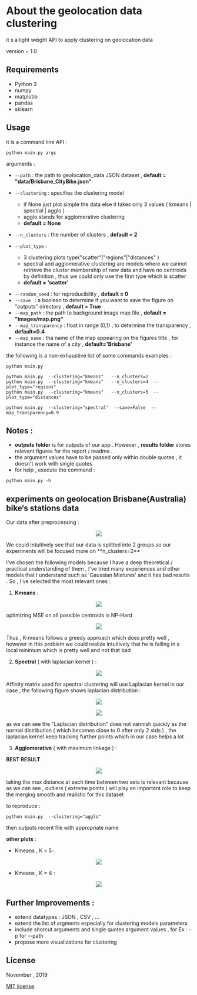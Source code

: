 # About the geolocation data clustering
it s a light weight API to apply clustering on geolocation data   

version = 1.0 


## Requirements
- Python 3
- numpy 
- matplotib 
- pandas
- sklearn



## Usage 
it is a command line API :

```
python main.py args 
```

arguments : 
* ```--path``` : the path to geolocation_data JSON dataset  , **default = "data/Brisbane_CityBike.json"**
* ```--clustering``` :  specifies the clustering model 
  * if None just plot simple the data else it takes only 3 values ( kmeans | spectral | agglo )
  * agglo stands for agglomerative clustering
  * **default = None**
                        
* ```--n_clusters``` : the number of clusters , **default = 2**
* ```--plot_type``` : 
  * 3 clustering plots type("scatter"|"regions"|"distances" )
  * spectral and agglomerative clustering are models  where we cannot retrieve the cluster membership of new data and have no centroids by definition , thus we could only use the first type which is scatter  
  * **default = 'scatter'**
                      
- ```--random_seed``` : for reproducibility , **default = 0**
- ```--save ``` : a boolean to determine if you want to save the figure on "outputs" directory , **default = True**
- ```--map_path``` : the path to background image map file , **default = "images/map.png"** 
- ```--map_transparency``` : float in range (0,1) , to determine the transparency ,  **default=0.4**
- ```--map_name``` : tha name of the map appearing on the figures title  , for instance the name of a city  ,  **default='Brisbane'**


the following is a non-exhaustive list of some commands examples :

```
python main.py

python main.py  --clustering="kmeans"   --n_clusters=2 
python main.py  --clustering="kmeans"   --n_clusters=4  --plot_type="regions"
python main.py  --clustering="kmeans"   --n_clusters=5  --plot_type="distances"

python main.py  --clustering="spectral"  --save=False  --map_transparency=0.9

```



## Notes :
- **outputs folder** is for outputs of our app . However , **results folder** stores relevant figures for the report / readme .
- the argument values have to be passed only within double quotes , it doesn't work with single quotes
- for help , execute the command : 
```
python main.py -h
```

## experiments on geolocation Brisbane(Australia) bike‘s stations data 

Our data after preprocessing :
<p align="center"><img src="./results/data.png"></p>
We could intuitively see that our data is splitted into 2 groups 
so our experiments will be focused more on **n_clusters=2**

I've chosen the following models because I have a deep theoretical / practical understanding of them , I've tried many experiences and other models that I understand such as 'Gaussian Mixtures' and it has bad results . So , I've selected the most relevant ones :

1) **Kmeans** : 
<p align="center"><img src="./results/kmeans2.png"></p>
optimizing MSE on all possible centroids is NP-Hard 
<p align="center"><img src="./images/kmeans_formula.PNG"></p>

Thus  ,  K-means follows a greedy approach which does pretty well , however in this problem we could realize intuitively that he is falling in a local minimum which is pretty well 
and not that bad 

2) **Spectral** ( with laplacian kernel ) :
<p align="center"><img src="./results/spectral2.png"></p>

Affinity matrix used for spectral clustering will use Laplacian kernel in our case , the following figure shows laplacian distribution :
<p align="center"><img src="./images/laplace_dist.PNG"></p>
<p align="center"><img src="./images/laplace_formula.PNG"></p>

as we can see the "Laplacian distribution" does not vannish quickly as the normal distribution ( which becomes close to 0  after only 2 stds ) , the laplacian kernel keep tracking further points which in our case helps a lot   


3) **Agglomerative** ( with maximum linkage ) :

**BEST RESULT**
<p align="center"><img src="./results/agglo2.png"></p>

taking the max distance at each time between two sets is relevant because as we can see , outliers ( extreme points ) will play an important role to keep the merging smooth and realistic for this dataset

to reproduce : 
```
python main.py  --clustering="agglo"
```
then outputs recent file  with appropriate name

**other plots** : 

- Kmeans , K = 5 : 

<p align="center"><img src="./results/kmeans5.png"></p>

- Kmeans , K = 4 : 

<p align="center"><img src="./results/kmeans4.png"></p>



## Further Improvements : 
- extend datatypes : JSON , CSV , ...
- extend the list of argments especially for clustering models parameters  
- include shorcut arguments and single quotes argument values  , for Ex : -p for --path 
- propose more visualizations for clustering


## License
November , 2019

[MIT license](http://opensource.org/licenses/MIT).
